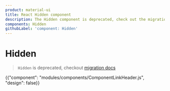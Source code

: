 ```yaml
---
product: material-ui
title: React Hidden component
description: The Hidden component is deprecated, check out the migration guide for more details.
components: Hidden
githubLabel: 'component: Hidden'
---
```


# Hidden

> `Hidden` is deprecated, checkout [migration docs](/material-ui/guides/migration-v4/#hidden)

<p class="description"></p>

{{"component": "modules/components/ComponentLinkHeader.js", "design": false}}
